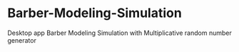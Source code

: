 # Barber-Modeling-Simulation
Desktop app Barber Modeling Simulation with Multiplicative random number generator
